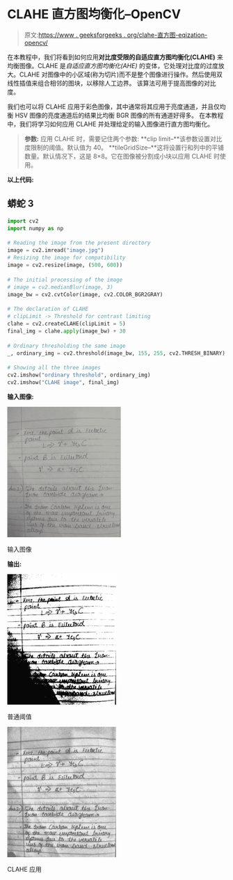 # CLAHE 直方图均衡化–OpenCV

> 原文:[https://www . geeksforgeeks . org/clahe-直方图-eqization-opencv/](https://www.geeksforgeeks.org/clahe-histogram-eqalization-opencv/)

在本教程中，我们将看到如何应用**对比度受限的自适应直方图均衡化(CLAHE)** 来均衡图像。CLAHE 是*自适应直方图均衡化(AHE)* 的变体，它处理对比度的过度放大。CLAHE 对图像中的小区域(称为切片)而不是整个图像进行操作。然后使用双线性插值来组合相邻的图块，以移除人工边界。
该算法可用于提高图像的对比度。

我们也可以将 CLAHE 应用于彩色图像，其中通常将其应用于亮度通道，并且仅均衡 HSV 图像的亮度通道后的结果比均衡 BGR 图像的所有通道好得多。
在本教程中，我们将学习如何应用 CLAHE 并处理给定的输入图像进行直方图均衡化。

> **参数:**
> 应用 CLAHE 时，需要记住两个参数:
> **clip limit–**该参数设置对比度限制的阈值。默认值为 40。
> **tileGridSize–**这将设置行和列中的平铺数量。默认情况下，这是 8×8。它在图像被分割成小块以应用 CLAHE 时使用。

**以上代码:**

## 蟒蛇 3

```py
import cv2
import numpy as np

# Reading the image from the present directory
image = cv2.imread("image.jpg")
# Resizing the image for compatibility
image = cv2.resize(image, (500, 600))

# The initial processing of the image
# image = cv2.medianBlur(image, 3)
image_bw = cv2.cvtColor(image, cv2.COLOR_BGR2GRAY)

# The declaration of CLAHE
# clipLimit -> Threshold for contrast limiting
clahe = cv2.createCLAHE(clipLimit = 5)
final_img = clahe.apply(image_bw) + 30

# Ordinary thresholding the same image
_, ordinary_img = cv2.threshold(image_bw, 155, 255, cv2.THRESH_BINARY)

# Showing all the three images
cv2.imshow("ordinary threshold", ordinary_img)
cv2.imshow("CLAHE image", final_img)
```

**输入图像:**

![](img/75dbbe1e43865b8318e567de5c83da59.png)

输入图像

**输出:**

![](img/d5dea7915f23db7ec5a38291cb29eca7.png)

普通阈值

![](img/4f81f5751e0930a00295b86f8d507196.png)

CLAHE 应用